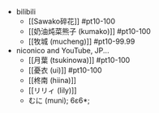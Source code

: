 - bilibili
    - [[Sawako碎花]] #pt10-100
    - [[奶油炖菜熊子 (kumako)]] #pt10-100
    - [[牧城 (mucheng)]] #pt10-99.99
- niconico and YouTube, JP...
    - [[月葉 (tsukinowa)]] #pt10-100
    - [[憂衣 (ui)]] #pt10-100
    - [[柊南 (hiina)]]
    - [[リリィ (lily)]]
    - むに (muni); 6ε6*; 
